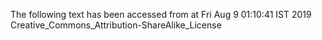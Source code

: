 The following text has been accessed from at Fri Aug 9 01:10:41 IST 2019
Creative_Commons_Attribution-ShareAlike_License
